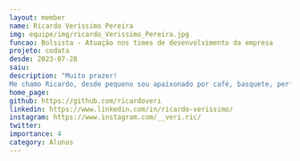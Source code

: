 ```yaml
---
layout: member
name: Ricardo Veríssimo Pereira
img: equipe/img/ricardo_Verissimo_Pereira.jpg
funcao: Bolsista - Atuação nos times de desenvolvimento da empresa
projeto: codata
desde: 2023-07-28
saiu: 
description: "Muito prazer!
Me chamo Ricardo, desde pequeno sou apaixonado por café, basquete, perfumes e tecnologia. Atualmente, sou bolsista do AYTY e estou graduando em Sistemas de Informação, sempre em busca da evolução intelectual e profissional. Possuo habilidades em autodidatismo, aprendizado rápido e fácil comunicação, sabendo me portar em momentos sérios e descontraídos. Acredito que, com o equilíbrio dessas habilidades, consigo tornar o ambiente mais produtivo. Tenho como foco e objetivo de vida engajar em soluções inovadoras para o mercado, ter portabilidade para trabalhar em qualquer local e proporcionar uma ótima qualidade de vida para a minha família."
home_page: 
github: https://github.com/ricardoveri
linkedin: https://www.linkedin.com/in/ricardo-verissimo/
instagram: https://www.instagram.com/__veri.ric/
twitter: 
importance: 4
category: Alunos
---
```

